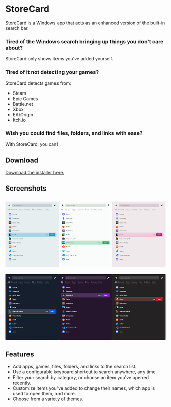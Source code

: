StoreCard
====

StoreCard is a Windows app that acts as an enhanced version of the built-in search bar.

### Tired of the Windows search bringing up things you don't care about?
StoreCard only shows items you've added yourself.

### Tired of it not detecting your games?
StoreCard detects games from:

* Steam
* Epic Games
* Battle.net
* Xbox
* EA/Origin
* Itch.io

### Wish you could find files, folders, and links with ease?
With StoreCard, you can!

## Download

[Download the installer here.](https://github.com/shanedonburke/StoreCard/releases/latest/download/StoreCard.msi)

## Screenshots

![Light theme screenshots](Screenshots/StoreCard_LightThemes.png)
----
![Dark theme screenshots](Screenshots/StoreCard_DarkThemes.png)

## Features

* Add apps, games, files, folders, and links to the search list.
* Use a configurable keyboard shortcut to search anywhere, any time.
* Filter your search by category, or choose an item you've opened recently.
* Customize items you've added to change their names, which app is used to open them, and more.
* Choose from a variety of themes.
